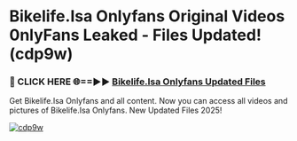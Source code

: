 # Bikelife.Isa Onlyfans Original Videos 0nlyFans Leaked - Files Updated! (cdp9w)

<h3>🔴 CLICK HERE 🌐==►► <a href="https://tinyurl.com/ehrbuxhb" rel="nofollow">Bikelife.Isa Onlyfans Updated Files</a></h3>

Get Bikelife.Isa Onlyfans and all content. Now you can access all videos and pictures of Bikelife.Isa Onlyfans. New Updated Files 2025!

[![cdp9w](https://i.imgur.com/lVYEuWS.gif)](https://tinyurl.com/ehrbuxhb)
